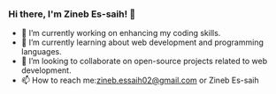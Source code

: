 ### Hi there, I'm Zineb Es-saih! 👋

- 🔭 I’m currently working on enhancing my coding skills.
- 🌱 I’m currently learning about web development and programming languages.
- 👯 I’m looking to collaborate on open-source projects related to web development.
- 📫 How to reach me:zineb.essaih02@gmail.com or Zineb Es-saih

<!--
ZinebEs-saih/ZinebEs-saih is a ✨ special ✨ repository because its `README.md` (this file) appears on your GitHub profile.
You can click the Preview link to take a look at your changes.
-->

